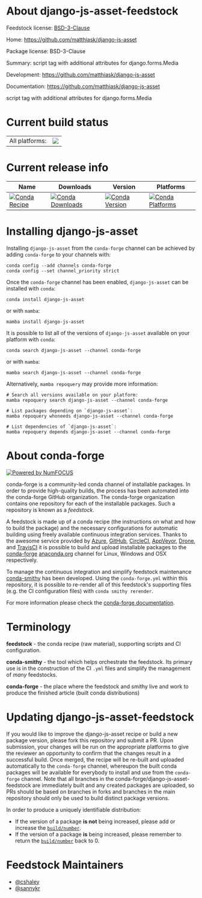 About django-js-asset-feedstock
===============================

Feedstock license: [BSD-3-Clause](https://github.com/conda-forge/django-js-asset-feedstock/blob/main/LICENSE.txt)

Home: https://github.com/matthiask/django-js-asset

Package license: BSD-3-Clause

Summary: script tag with additional attributes for django.forms.Media

Development: https://github.com/matthiask/django-js-asset

Documentation: https://github.com/matthiask/django-js-asset

script tag with additional attributes for django.forms.Media


Current build status
====================


<table><tr><td>All platforms:</td>
    <td>
      <a href="https://dev.azure.com/conda-forge/feedstock-builds/_build/latest?definitionId=3829&branchName=main">
        <img src="https://dev.azure.com/conda-forge/feedstock-builds/_apis/build/status/django-js-asset-feedstock?branchName=main">
      </a>
    </td>
  </tr>
</table>

Current release info
====================

| Name | Downloads | Version | Platforms |
| --- | --- | --- | --- |
| [![Conda Recipe](https://img.shields.io/badge/recipe-django--js--asset-green.svg)](https://anaconda.org/conda-forge/django-js-asset) | [![Conda Downloads](https://img.shields.io/conda/dn/conda-forge/django-js-asset.svg)](https://anaconda.org/conda-forge/django-js-asset) | [![Conda Version](https://img.shields.io/conda/vn/conda-forge/django-js-asset.svg)](https://anaconda.org/conda-forge/django-js-asset) | [![Conda Platforms](https://img.shields.io/conda/pn/conda-forge/django-js-asset.svg)](https://anaconda.org/conda-forge/django-js-asset) |

Installing django-js-asset
==========================

Installing `django-js-asset` from the `conda-forge` channel can be achieved by adding `conda-forge` to your channels with:

```
conda config --add channels conda-forge
conda config --set channel_priority strict
```

Once the `conda-forge` channel has been enabled, `django-js-asset` can be installed with `conda`:

```
conda install django-js-asset
```

or with `mamba`:

```
mamba install django-js-asset
```

It is possible to list all of the versions of `django-js-asset` available on your platform with `conda`:

```
conda search django-js-asset --channel conda-forge
```

or with `mamba`:

```
mamba search django-js-asset --channel conda-forge
```

Alternatively, `mamba repoquery` may provide more information:

```
# Search all versions available on your platform:
mamba repoquery search django-js-asset --channel conda-forge

# List packages depending on `django-js-asset`:
mamba repoquery whoneeds django-js-asset --channel conda-forge

# List dependencies of `django-js-asset`:
mamba repoquery depends django-js-asset --channel conda-forge
```


About conda-forge
=================

[![Powered by
NumFOCUS](https://img.shields.io/badge/powered%20by-NumFOCUS-orange.svg?style=flat&colorA=E1523D&colorB=007D8A)](https://numfocus.org)

conda-forge is a community-led conda channel of installable packages.
In order to provide high-quality builds, the process has been automated into the
conda-forge GitHub organization. The conda-forge organization contains one repository
for each of the installable packages. Such a repository is known as a *feedstock*.

A feedstock is made up of a conda recipe (the instructions on what and how to build
the package) and the necessary configurations for automatic building using freely
available continuous integration services. Thanks to the awesome service provided by
[Azure](https://azure.microsoft.com/en-us/services/devops/), [GitHub](https://github.com/),
[CircleCI](https://circleci.com/), [AppVeyor](https://www.appveyor.com/),
[Drone](https://cloud.drone.io/welcome), and [TravisCI](https://travis-ci.com/)
it is possible to build and upload installable packages to the
[conda-forge](https://anaconda.org/conda-forge) [anaconda.org](https://anaconda.org/)
channel for Linux, Windows and OSX respectively.

To manage the continuous integration and simplify feedstock maintenance
[conda-smithy](https://github.com/conda-forge/conda-smithy) has been developed.
Using the ``conda-forge.yml`` within this repository, it is possible to re-render all of
this feedstock's supporting files (e.g. the CI configuration files) with ``conda smithy rerender``.

For more information please check the [conda-forge documentation](https://conda-forge.org/docs/).

Terminology
===========

**feedstock** - the conda recipe (raw material), supporting scripts and CI configuration.

**conda-smithy** - the tool which helps orchestrate the feedstock.
                   Its primary use is in the construction of the CI ``.yml`` files
                   and simplify the management of *many* feedstocks.

**conda-forge** - the place where the feedstock and smithy live and work to
                  produce the finished article (built conda distributions)


Updating django-js-asset-feedstock
==================================

If you would like to improve the django-js-asset recipe or build a new
package version, please fork this repository and submit a PR. Upon submission,
your changes will be run on the appropriate platforms to give the reviewer an
opportunity to confirm that the changes result in a successful build. Once
merged, the recipe will be re-built and uploaded automatically to the
`conda-forge` channel, whereupon the built conda packages will be available for
everybody to install and use from the `conda-forge` channel.
Note that all branches in the conda-forge/django-js-asset-feedstock are
immediately built and any created packages are uploaded, so PRs should be based
on branches in forks and branches in the main repository should only be used to
build distinct package versions.

In order to produce a uniquely identifiable distribution:
 * If the version of a package **is not** being increased, please add or increase
   the [``build/number``](https://docs.conda.io/projects/conda-build/en/latest/resources/define-metadata.html#build-number-and-string).
 * If the version of a package **is** being increased, please remember to return
   the [``build/number``](https://docs.conda.io/projects/conda-build/en/latest/resources/define-metadata.html#build-number-and-string)
   back to 0.

Feedstock Maintainers
=====================

* [@cshaley](https://github.com/cshaley/)
* [@sannykr](https://github.com/sannykr/)

